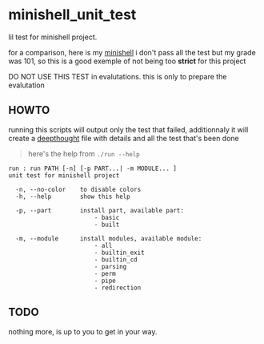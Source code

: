 # minishell_unit_test

lil test for minishell project.

for a comparison, here is my [minishell](https://github.com/Pixailz/ft_minishell) i don't pass all the test but my grade was 101, so this is a good exemple of not being too **strict** for this project

DO NOT USE THIS TEST in evalutations. this is only to prepare the evalutation

## HOWTO

running this scripts will output only the test that failed, additionnaly it will
create a [deepthought](./deepthought) file with details and all the test that's been done

> here's the help from `./run --help`
```usage
run : run PATH [-n] [-p PART...| -m MODULE... ]
unit test for minishell project

  -n, --no-color    to disable colors
  -h, --help        show this help

  -p, --part        install part, available part:
                        - basic
                        - built

  -m, --module      install modules, available module:
                        - all
                        - builtin_exit
                        - builtin_cd
                        - parsing
                        - perm
                        - pipe
                        - redirection
```

## TODO

nothing more, is up to you to get in your way.
